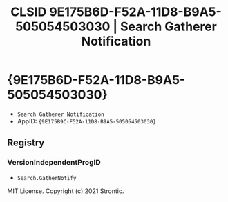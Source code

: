 ﻿---
title: "CLSID 9E175B6D-F52A-11D8-B9A5-505054503030 | Search Gatherer Notification"
excerpt: What is COM-Object CLSID 9E175B6D-F52A-11D8-B9A5-505054503030?
---

# {9E175B6D-F52A-11D8-B9A5-505054503030}

* `Search Gatherer Notification`
* AppID: `{9E175B9C-F52A-11D8-B9A5-505054503030}`

## Registry


### VersionIndependentProgID

* `Search.GatherNotify`

MIT License. Copyright (c) 2021 Strontic.


